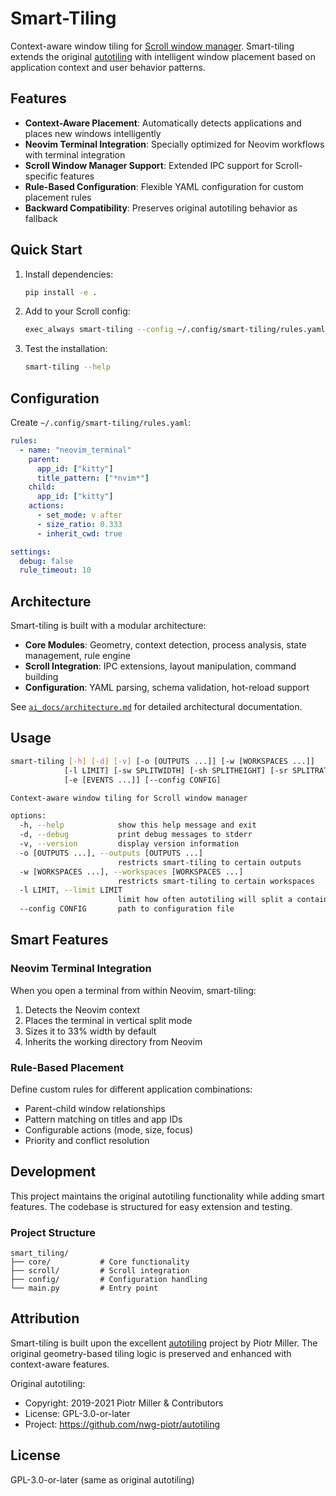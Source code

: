 # Smart-Tiling

Context-aware window tiling for [Scroll window manager](https://github.com/dawsers/scroll). Smart-tiling extends the original [autotiling](https://github.com/nwg-piotr/autotiling) with intelligent window placement based on application context and user behavior patterns.

## Features

- **Context-Aware Placement**: Automatically detects applications and places new windows intelligently
- **Neovim Terminal Integration**: Specially optimized for Neovim workflows with terminal integration
- **Scroll Window Manager Support**: Extended IPC support for Scroll-specific features
- **Rule-Based Configuration**: Flexible YAML configuration for custom placement rules
- **Backward Compatibility**: Preserves original autotiling behavior as fallback

## Quick Start

1. Install dependencies:
   ```bash
   pip install -e .
   ```

2. Add to your Scroll config:
   ```bash
   exec_always smart-tiling --config ~/.config/smart-tiling/rules.yaml
   ```

3. Test the installation:
   ```bash
   smart-tiling --help
   ```

## Configuration

Create `~/.config/smart-tiling/rules.yaml`:

```yaml
rules:
  - name: "neovim_terminal"
    parent:
      app_id: ["kitty"]
      title_pattern: ["*nvim*"]
    child:
      app_id: ["kitty"]
    actions:
      - set_mode: v after
      - size_ratio: 0.333
      - inherit_cwd: true

settings:
  debug: false
  rule_timeout: 10
```

## Architecture

Smart-tiling is built with a modular architecture:

- **Core Modules**: Geometry, context detection, process analysis, state management, rule engine
- **Scroll Integration**: IPC extensions, layout manipulation, command building
- **Configuration**: YAML parsing, schema validation, hot-reload support

See [`ai_docs/architecture.md`](ai_docs/architecture.md) for detailed architectural documentation.

## Usage

```bash
smart-tiling [-h] [-d] [-v] [-o [OUTPUTS ...]] [-w [WORKSPACES ...]]
            [-l LIMIT] [-sw SPLITWIDTH] [-sh SPLITHEIGHT] [-sr SPLITRATIO]
            [-e [EVENTS ...]] [--config CONFIG]

Context-aware window tiling for Scroll window manager

options:
  -h, --help            show this help message and exit
  -d, --debug           print debug messages to stderr
  -v, --version         display version information
  -o [OUTPUTS ...], --outputs [OUTPUTS ...]
                        restricts smart-tiling to certain outputs
  -w [WORKSPACES ...], --workspaces [WORKSPACES ...]
                        restricts smart-tiling to certain workspaces
  -l LIMIT, --limit LIMIT
                        limit how often autotiling will split a container
  --config CONFIG       path to configuration file
```

## Smart Features

### Neovim Terminal Integration

When you open a terminal from within Neovim, smart-tiling:
1. Detects the Neovim context
2. Places the terminal in vertical split mode
3. Sizes it to 33% width by default
4. Inherits the working directory from Neovim

### Rule-Based Placement

Define custom rules for different application combinations:
- Parent-child window relationships
- Pattern matching on titles and app IDs
- Configurable actions (mode, size, focus)
- Priority and conflict resolution

## Development

This project maintains the original autotiling functionality while adding smart features. The codebase is structured for easy extension and testing.

### Project Structure

```
smart_tiling/
├── core/           # Core functionality
├── scroll/         # Scroll integration
├── config/         # Configuration handling
└── main.py         # Entry point
```

## Attribution

Smart-tiling is built upon the excellent [autotiling](https://github.com/nwg-piotr/autotiling) project by Piotr Miller. The original geometry-based tiling logic is preserved and enhanced with context-aware features.

Original autotiling:
- Copyright: 2019-2021 Piotr Miller & Contributors
- License: GPL-3.0-or-later
- Project: https://github.com/nwg-piotr/autotiling

## License

GPL-3.0-or-later (same as original autotiling)
